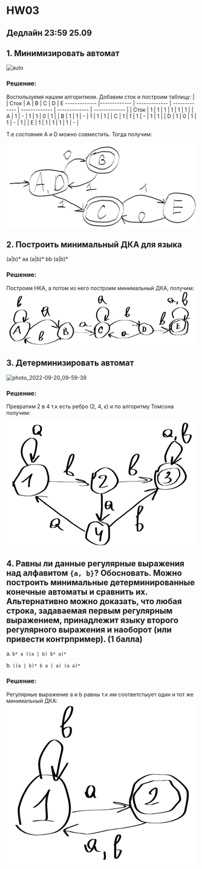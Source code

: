 # HW03

## Дедлайн 23:59 25.09

## 1. Минимизировать автомат 

![auto](https://user-images.githubusercontent.com/1614576/191194917-0653fbfc-5906-48ce-8585-23020954b691.jpg)

### Решение:
Воспользуемя нашим алгоритмом. Добавим сток и построим таблицу:
|   | Сток | A | B | C | D | E
------------- |------------- | ------------- | ------------- | ------------- | ------------- | ------------- |
| Сток | 1 | 1 | 1 | 1 | 1 | 1 |
| A |  1 | - | 1 | 1 | 0 | 1 |
| B |  1 | 1 | - | 1 | 1 | 1 |
| C |  1 | 1 | 1 | - | 1 | 1 |
| D |  1 | 0 | 1 | 1 | - | 1 |
| E |  1 | 1 | 1 | 1 | 1 | - |

Т.е состояния А и D можно совместить. Тогда получим:

![LOL](/image/1.png)

## 2. Построить минимальный ДКА для языка 

(a|b)* aa (a|b)* bb (a|b)*

### Решение:
Построим НКА, а потом из него построим минимальный ДКА, получим:
![LOL](/image/2.png)

## 3. Детерминизировать автомат 

![photo_2022-09-20_09-59-39](https://user-images.githubusercontent.com/1614576/191201431-efedae49-8c3f-486e-b9b7-0ca8860f35f9.jpg)

### Решение:
Превратим 2 в 4 т.к есть ребро (2, 4, $\epsilon$) и по алгоритму Томсона получим:

![LOL](/image/3(2).png)

## 4. Равны ли данные регулярные выражения над алфавитом `{a, b}`? Обосновать. Можно построить минимальные детерминированные конечные автоматы и сравнить их. Альтернативно можно доказать, что любая строка, задаваемая первым регулярным выражением, принадлежит языку второго регулярного выражения и наоборот (или привести контрпример). (1 балла)

   a. `b* a ((a | b) b* a)*`

   b. `((a | b)* b a | a) (a a)*`
   
### Решение:
Регулярные выражение a и b равны т.к им соответстыует один и тот же минимальный ДКА:
![LOL](/image/4.png)
 
